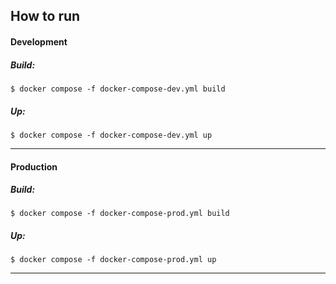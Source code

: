 ## How to run

#### Development
##### Build:
`$ docker compose -f docker-compose-dev.yml build`

##### Up:
`$ docker compose -f docker-compose-dev.yml up`

----

#### Production
##### Build:
`$ docker compose -f docker-compose-prod.yml build`

##### Up:
`$ docker compose -f docker-compose-prod.yml up`

----
